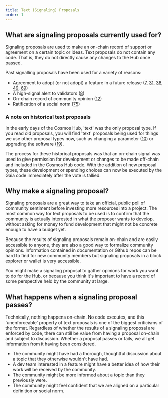 ```yaml
---
title: Text (Signaling) Proposals
order: 1
---
```


## What are signaling proposals currently used for?

Signaling proposals are used to make an on-chain record of support or agreement on a certain topic or ideas. Text proposals do not contain any code. That is, they do not directly cause any changes to the Hub once passed.

Past signalling proposals have been used for a variety of reasons:

* Agreement to adopt (or not adopt) a feature in a future release ([7](https://www.mintscan.io/cosmos/proposals/7), [31](https://www.mintscan.io/cosmos/proposals/31),  [38](https://www.mintscan.io/cosmos/proposals/38), [49](https://www.mintscan.io/cosmos/proposals/49), [69](https://www.mintscan.io/cosmos/proposals/69))
* A high-signal alert to validators ([8](https://www.mintscan.io/cosmos/proposals/8))
* On-chain record of community opinion ([12](https://www.mintscan.io/cosmos/proposals/12))
* Ratification of a social norm ([75](https://www.mintscan.io/cosmos/proposals/75))

### A note on historical text proposals

In the early days of the Cosmos Hub, 'text' was the only proposal type. If you read old proposals, you will find 'text' proposals being used for things we use other proposal types now, such as changing a parameter ([10](https://www.mintscan.io/cosmos/proposals/10)) or upgrading the software ([19](https://www.mintscan.io/cosmos/proposals/19)).

The process for these historical proposals was that an on-chain signal was used to give permission for development or changes to be made off-chain and included in the Cosmos Hub code. With the addition of new proposal types, these development or spending choices can now be executed by the Gaia code immediately after the vote is tallied.

## Why make a signaling proposal?

Signaling proposals are a great way to take an official, public poll of community sentiment before investing more resources into a project. The most common way for text proposals to be used is to confirm that the community is actually interested in what the proposer wants to develop, without asking for money to fund development that might not be concrete enough to have a budget yet. 

Because the results of signaling proposals remain on-chain and are easily accessible to anyone, they are also a good way to formalize community opinions. Information contained in documentation or Github repos can be hard to find for new community members but signaling proposals in a block explorer or wallet is very accessible.

You might make a signaling proposal to gather opinions for work you want to do for the Hub, or because you think it's important to have a record of some perspective held by the community at large.

## What happens when a signaling proposal passes?

Technically, nothing happens on-chain. No code executes, and this 'unenforceable' property of text proposals is one of the biggest criticisms of the format. Regardless of whether the results of a signaling proposal are enforced by code, there can still be value from having a proposal on-chain and subject to discussion. Whether a proposal passes or fails, we all get information from it having been considered.

* The community might have had a thorough, thoughtful discussion about a topic that they otherwise wouldn't have had.
* A dev team interested in a feature might have a better idea of how their work will be received by the community.
* The community might be more informed about a topic than they previously were.
* The community might feel confident that we are aligned on a particular definition or social norm.
